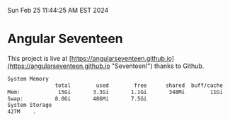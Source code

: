 Sun Feb 25 11:44:25 AM EST 2024

# Angular Seventeen


This project is live at [https://angularseventeen.github.io](https://angularseventeen.github.io "Seventeen!") thanks to Github.

```bash
System Memory
               total        used        free      shared  buff/cache   available
Mem:            15Gi       3.3Gi       1.1Gi       348Mi        11Gi        11Gi
Swap:          8.0Gi       486Mi       7.5Gi
System Storage
427M	.
```
